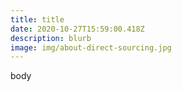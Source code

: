 ```yaml
---
title: title
date: 2020-10-27T15:59:00.418Z
description: blurb
image: img/about-direct-sourcing.jpg
---
```

body
